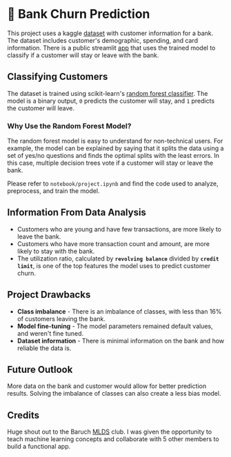 # :bank: Bank Churn Prediction

This project uses a kaggle [dataset](https://www.kaggle.com/datasets/sakshigoyal7/credit-card-customers) with customer information for a bank. The dataset includes customer's demographic, spending, and card information. There is a public streamlit [app]() that uses the trained model to classify if a customer will stay or leave with the bank.

## Classifying Customers

The dataset is trained using scikit-learn's [random forest classifier](https://scikit-learn.org/stable/modules/generated/sklearn.ensemble.RandomForestClassifier.html). The model is a binary output, `0` predicts the customer will stay, and `1` predicts the customer will leave. 

### Why Use the Random Forest Model?

The random forest model is easy to understand for non-technical users. For example, the model can be explained by saying that it splits the data using a set of yes/no questions and finds the optimal splits with the least errors. In this case, multiple decision trees vote if a customer will stay or leave the bank.


Please refer to `notebook/project.ipynb` and find the code used to analyze, preprocess, and train the model.

## Information From Data Analysis

- Customers who are young and have few transactions, are more likely to leave the bank.
- Customers who have more transaction count and amount, are more likely to stay with the bank.
- The utilization ratio, calculated by **`revolving balance`** divided by **`credit limit`**, is one of the top features the model uses to predict customer churn.


## Project Drawbacks

- **Class imbalance** - There is an imbalance of classes, with less than 16% of customers leaving the bank.
- **Model fine-tuning** - The model parameters remained default values, and weren't fine tuned.
- **Dataset information** - There is minimal information on the bank and how reliable the data is.

## Future Outlook

More data on the bank and customer would allow for better prediction results. Solving the imbalance of classes can also create a less bias model.

## Credits
Huge shout out to the Baruch [MLDS](https://www.linkedin.com/company/baruchmlds) club. I was given the opportunity to teach machine learning concepts and collaborate with 5 other members to build a functional app.